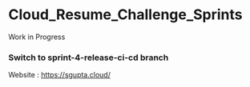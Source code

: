 # Cloud_Resume_Challenge_Sprints
 
 
Work in Progress
### Switch to sprint-4-release-ci-cd branch ###



Website : https://sgupta.cloud/ 
